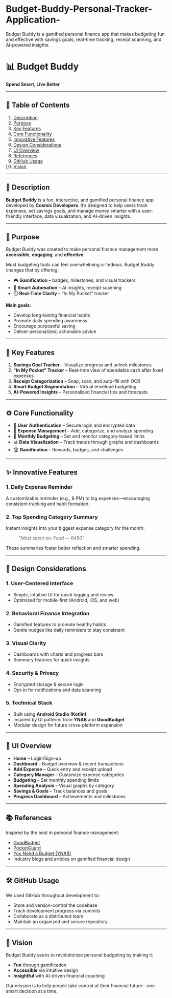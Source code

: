 # Budget-Buddy-Personal-Tracker-Application-
Budget Buddy is a gamified personal finance app that makes budgeting fun and effective with savings goals, real-time tracking, receipt scanning, and AI-powered insights.

# 📊 Budget Buddy  
**Spend Smart, Live Better**

---

## 📌 Table of Contents

1. [Description](#description)  
2. [Purpose](#purpose)  
3. [Key Features](#key-features)  
4. [Core Functionality](#core-functionality)  
5. [Innovative Features](#innovative-features)  
6. [Design Considerations](#design-considerations)  
7. [UI Overview](#ui-overview)  
8. [References](#references)  
9. [GitHub Usage](#github-usage)  
10. [Vision](#vision)


---

## 📝 Description

**Budget Buddy** is a fun, interactive, and gamified personal finance app developed by **Cosmic Developers**. It’s designed to help users track expenses, set savings goals, and manage money smarter with a user-friendly interface, data visualization, and AI-driven insights.

---

## 🎯 Purpose

Budget Buddy was created to make personal finance management more **accessible**, **engaging**, and **effective**.

Most budgeting tools can feel overwhelming or tedious. Budget Buddy changes that by offering:

- 🎮 **Gamification** – badges, milestones, and visual trackers  
- 🤖 **Smart Automation** – AI insights, receipt scanning  
- ⏱️ **Real-Time Clarity** – “In My Pocket” tracker  

**Main goals:**

- Develop long-lasting financial habits  
- Promote daily spending awareness  
- Encourage purposeful saving  
- Deliver personalized, actionable advice  

---

## 🚀 Key Features

1. **Savings Goal Tracker** – Visualize progress and unlock milestones  
2. **"In My Pocket" Tracker** – Real-time view of spendable cash after fixed expenses  
3. **Receipt Categorization** – Snap, scan, and auto-fill with OCR  
4. **Smart Budget Segmentation** – Virtual envelope budgeting  
5. **AI-Powered Insights** – Personalized financial tips and forecasts  

---

## ⚙️ Core Functionality

- 🔐 **User Authentication** – Secure login and encrypted data  
- 💸 **Expense Management** – Add, categorize, and analyze spending  
- 📅 **Monthly Budgeting** – Set and monitor category-based limits  
- 📊 **Data Visualization** – Track trends through graphs and dashboards  
- 🏆 **Gamification** – Rewards, badges, and challenges  

---

## ✨ Innovative Features

### 1. **Daily Expense Reminder**  
A customizable reminder (e.g., 8 PM) to log expenses—encouraging consistent tracking and habit formation.

### 2. **Top Spending Category Summary**  
Instant insights into your biggest expense category for the month:
> _"Most spent on: Food — R450"_

These summaries foster better reflection and smarter spending.

---

## 🧠 Design Considerations

### 1. **User-Centered Interface**
- Simple, intuitive UI for quick logging and review  
- Optimized for mobile-first (Android, iOS, and web)

### 2. **Behavioral Finance Integration**
- Gamified features to promote healthy habits  
- Gentle nudges like daily reminders to stay consistent

### 3. **Visual Clarity**
- Dashboards with charts and progress bars  
- Summary features for quick insights

### 4. **Security & Privacy**
- Encrypted storage & secure login  
- Opt-in for notifications and data scanning

### 5. **Technical Stack**
- Built using **Android Studio (Kotlin)**  
- Inspired by UI patterns from **YNAB** and **GoodBudget**  
- Modular design for future cross-platform expansion  

---

## 📱 UI Overview

- **Home** – Login/Sign-up  
- **Dashboard** – Budget overview & recent transactions  
- **Add Expense** – Quick entry and receipt upload  
- **Category Manager** – Customize expense categories  
- **Budgeting** – Set monthly spending limits  
- **Spending Analysis** – Visual graphs by category  
- **Savings & Goals** – Track balances and goals  
- **Progress Dashboard** – Achievements and milestones  

---

## 📚 References

Inspired by the best in personal finance management:

- [GoodBudget](https://goodbudget.com)  
- [PocketGuard](https://pocketguard.com)  
- [You Need a Budget (YNAB)](https://ynab.com)  
- Industry blogs and articles on gamified financial design  

---

## 🛠 GitHub Usage

We used GitHub throughout development to:

- Store and version-control the codebase  
- Track development progress via commits  
- Collaborate as a distributed team  
- Maintain an organized and secure repository  

---

## 🌟 Vision

Budget Buddy seeks to revolutionize personal budgeting by making it:

- **Fun** through gamification  
- **Accessible** via intuitive design  
- **Insightful** with AI-driven financial coaching  

Our mission is to help people take control of their financial future—one smart decision at a time.
